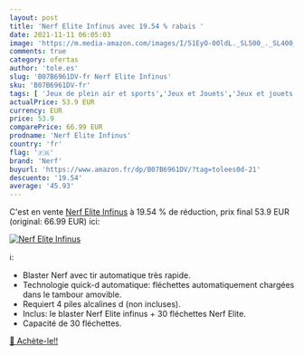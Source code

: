 ```yaml
---
layout: post
title: 'Nerf Elite Infinus avec 19.54 % rabais '
date: 2021-11-11 06:05:03
image: 'https://m.media-amazon.com/images/I/51EyO-00ldL._SL500_._SL400_.jpg'
comments: true
category: ofertas
author: 'tole.es'
slug: 'B07B6961DV-fr Nerf Elite Infinus'
sku: 'B07B6961DV-fr'
tags: [ 'Jeux de plein air et sports','Jeux et Jouets','Jeux et jouets','Jouet : blasters en mousse','Pistolets et fléchettes','nerf', ]
actualPrice: 53.9 EUR
currency: EUR
price: 53.9
comparePrice: 66.99 EUR
prodname: 'Nerf Elite Infinus'
country: 'fr'
flag: '🇫🇷'
brand: 'Nerf'
buyurl: 'https://www.amazon.fr/dp/B07B6961DV/?tag=tolees0d-21'
descuento: '19.54'
average: '45.93'
---
```


C'est en vente [Nerf Elite Infinus](https://www.amazon.fr/dp/B07B6961DV/?tag=tolees0d-21)  à  19.54 % de réduction, prix final  53.9 EUR (original: 66.99 EUR) ici:

[![Nerf Elite Infinus](https://m.media-amazon.com/images/I/51EyO-00ldL._SL500_._SL400_.jpg)](https://www.amazon.fr/dp/B07B6961DV/?tag=tolees0d-21)

ℹ️:

- Blaster Nerf avec tir automatique très rapide.
- Technologie quick-d automatique: fléchettes automatiquement chargées dans le tambour amovible.
- Requiert 4 piles alcalines d (non incluses).
- Inclus: le blaster Nerf Elite infinus + 30 fléchettes Nerf Elite.
- Capacité de 30 fléchettes.

[🛒 Achète-le!!](https://www.amazon.fr/dp/B07B6961DV/?tag=tolees0d-21)
